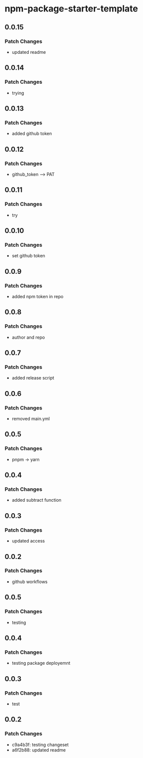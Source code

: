 # npm-package-starter-template

## 0.0.15

### Patch Changes

- updated readme

## 0.0.14

### Patch Changes

- trying

## 0.0.13

### Patch Changes

- added github token

## 0.0.12

### Patch Changes

- github_token --> PAT

## 0.0.11

### Patch Changes

- try

## 0.0.10

### Patch Changes

- set github token

## 0.0.9

### Patch Changes

- added npm token in repo

## 0.0.8

### Patch Changes

- author and repo

## 0.0.7

### Patch Changes

- added release script

## 0.0.6

### Patch Changes

- removed main.yml

## 0.0.5

### Patch Changes

- pnpm -> yarn

## 0.0.4

### Patch Changes

- added subtract function

## 0.0.3

### Patch Changes

- updated access

## 0.0.2

### Patch Changes

- github workflows

## 0.0.5

### Patch Changes

- testing

## 0.0.4

### Patch Changes

- testing package deployemnt

## 0.0.3

### Patch Changes

- test

## 0.0.2

### Patch Changes

- c9a4b3f: testing changeset
- a6f2b88: updated readme
